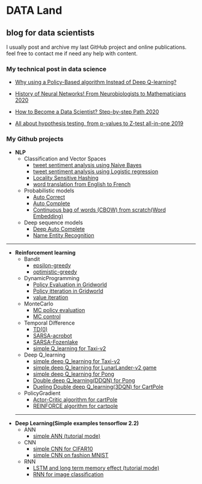 # DATA Land
## blog for data scientists

I usually post and archive my last GitHub project and online publications. feel free to contact me if need any help with content.
### My technical post in data science
* [Why using a Policy-Based algorithm Instead of Deep Q-learning?](https://pub.towardsai.net/why-using-a-policy-based-algorithm-instead-of-deep-q-learning-ee6d8b9f0bb0)

* [History of Neural Networks! From Neurobiologists to Mathematicians 2020](https://medium.com/towards-artificial-intelligence/history-of-neural-network-from-neurobiologists-to-mathematicians-98683458efd9)

* [How to Become a Data Scientist? Step-by-step Path 2020](https://medium.com/towards-artificial-intelligence/how-to-become-a-data-scientist-step-by-step-path-fe6eb6f1f039)

* [All about hypothesis testing, from p-values to Z-test all-in-one 2019](https://towardsdatascience.com/all-about-hypothesis-testing-from-p-values-to-z-test-all-in-one-efef8a226660)

### My Github projects
* **NLP**
    * Classification and Vector Spaces
        * [tweet sentiment analysis using Naive Bayes](https://github.com/alighandij/NLP/blob/main/NLP%20with%20Classification%20and%20Vector%20Spaces/%20sentiment%20analysis%20on%20tweet%20using%20Naive%20Bayes.ipynb)
        * [tweet sentiment analysis using Logistic regression](https://github.com/alighandij/NLP/blob/main/NLP%20with%20Classification%20and%20Vector%20Spaces/%20sentiment%20analysis%20on%20tweet%20using%20logistic%20regression.ipynb)
        * [Locality Sensitive Hashing](https://github.com/alighandij/NLP/blob/main/NLP%20with%20Classification%20and%20Vector%20Spaces/Locality%20sensitive%20hashing%20for%20finding%20similar%20tweets.ipynb)
        * [word translation from English to  French](https://github.com/alighandij/NLP/blob/main/NLP%20with%20Classification%20and%20Vector%20Spaces/word%20translation%20using%20vector%20space.ipynb)
     * Probabilistic models
         * [Auto Correct](https://github.com/alighandij/NLP/blob/main/NLP%20with%20Probabilistic%20Models/Auto%20correct.ipynb)
         * [Auto Complete](https://github.com/alighandij/NLP/blob/main/NLP%20with%20Probabilistic%20Models/Auto%20complete(probabilistic%20model).ipynb)
         * [Continuous bag of words (CBOW) from scratch(Word Embedding)](https://github.com/alighandij/NLP/blob/main/NLP%20with%20Probabilistic%20Models/continuous%20bag%20of%20words%20(CBOW)%20from%20scratch(Word%20Embedding).ipynb)
     * Deep sequence models
         * [Deep Auto Complete](https://github.com/alighandij/NLP/tree/main/NLP%20with%20Sequence%20Models/Deep%20N-gram%20trax)
         * [Name Entity Recognition](https://github.com/alighandij/NLP/tree/main/NLP%20with%20Sequence%20Models/Name%20Entity%20recognition)
____________________________________________________________________________________________
* **Reinforcement learning**
    * Bandit
         * [epsilon-greedy](https://github.com/alighandij/ReinforcementLearning/blob/master/0-Bandit/epsilon_greedy.ipynb)
         * [optimistic-greedy](https://github.com/alighandij/ReinforcementLearning/blob/master/0-Bandit/optimistic.ipynb)
    * DynamicProgramming
         * [Policy Evaluation in Gridworld](https://github.com/alighandij/ReinforcementLearning/blob/master/1-DynamicProgramming/iterative%20policy%20evaluation.ipynb)
         * [Policy itteration in Gridworld](https://github.com/alighandij/ReinforcementLearning/blob/master/1-DynamicProgramming/policy%20iteration.ipynb)
         * [value iteration](https://github.com/alighandij/ReinforcementLearning/blob/master/1-DynamicProgramming/value%20iteration.ipynb)
    * MonteCarlo
         * [MC policy evaluation](https://github.com/alighandij/ReinforcementLearning/blob/master/2-Monte%20Carlo/monte%20carlo%20policy%20evaluation.ipynb)
         * [MC control](https://github.com/alighandij/ReinforcementLearning/blob/master/2-Monte%20Carlo/monte%20carlo%20control%20problem.ipynb)
    * Temporal Difference
        * [TD(0)](https://github.com/alighandij/ReinforcementLearning/blob/master/3-Temporal%20difference/TD0_state%20value%20prediction.ipynb)
        * [SARSA-acrobot](https://github.com/alighandij/ReinforcementLearning/blob/master/3-Temporal%20difference/SARSA_Acrobot_v1.ipynb)
        * [SARSA-Fozenlake](https://github.com/alighandij/ReinforcementLearning/blob/master/3-Temporal%20difference/SARSA_FrozenLake-v0.ipynb)
        * [simple Q_learning for Taxi-v2](https://github.com/alighandij/ReinforcementLearning/blob/master/3-Temporal%20difference/Q-learning_taxi_v2.ipynb)
    * Deep Q_learning
        * [simple deep Q_learning for Taxi-v2](https://github.com/alighandij/ReinforcementLearning/blob/master/4-DQN/01_DQN_Taxi-v2.ipynb)
        * [simple deep Q_learning for LunarLander-v2 game](https://github.com/alighandij/ReinforcementLearning/blob/master/4-DQN/02_DQN_LunarLander-v2.ipynb)
        * [simple deep Q_learning for Pong](https://github.com/alighandij/ReinforcementLearning/blob/master/4-DQN/03_Pong%20with%20DQN.ipynb)
        * [Double deep Q_learning(DDQN) for Pong](https://github.com/alighandij/ReinforcementLearning/blob/master/4-DQN/05_Double_DQN_Pong.ipynb)
        * [Dueling Double deep Q_learning(3DQN) for CartPole](https://github.com/alighandij/ReinforcementLearning/blob/master/4-DQN/06_CartPole%20Dueling%20DDQN.ipynb)
    * PolicyGradient
        * [Actor-Critic algorithm for cartPole](https://github.com/alighandij/ReinforcementLearning/blob/master/5-PolicyGradient/Actor-Critic_cartPole.ipynb)
        * [REINFORCE algorithm for cartpole](https://github.com/alighandij/ReinforcementLearning/blob/master/5-PolicyGradient/REINFORCE_cartpole.ipynb)
  ____________________________________________________________________________________________
* **Deep Learning(Simple examples tensorflow 2.2)**
    * ANN
        * [simple ANN (tutorial mode)](https://github.com/alighandij/DeepLearning_TF2/tree/main/ANN)
    * CNN
        * [simple CNN for CIFAR10](https://github.com/alighandij/DeepLearning_TF2/blob/main/CNN/CNN%20for%20CIFAR10%20.ipynb)
        * [simple CNN on fashion MNIST](https://github.com/alighandij/DeepLearning_TF2/blob/main/CNN/CNN%20on%20fashion%20MNIST.ipynb)
    * RNN
        * [LSTM and long term memory effect (tutorial mode)](https://github.com/alighandij/DeepLearning_TF2/blob/main/RNN/Long%20term%20memory%20effect.ipynb)
        * [RNN for image classification](https://github.com/alighandij/DeepLearning_TF2/blob/main/RNN/RNN%20for%20image%20classification.ipynb)
